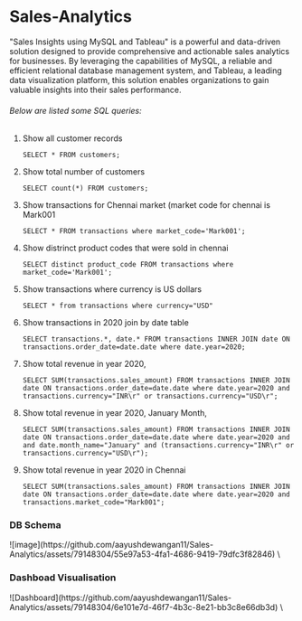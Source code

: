 # Sales-Analytics
 "Sales Insights using MySQL and Tableau" is a powerful and data-driven solution designed to provide comprehensive and actionable sales analytics for businesses. By leveraging the capabilities of MySQL, a reliable and efficient relational database management system, and Tableau, a leading data visualization platform, this solution enables organizations to gain valuable insights into their sales performance.

<h6>Below are listed some SQL queries:</h6>

1. Show all customer records

    `SELECT * FROM customers;`

1. Show total number of customers

    `SELECT count(*) FROM customers;`

1. Show transactions for Chennai market (market code for chennai is Mark001

    `SELECT * FROM transactions where market_code='Mark001';`

1. Show distrinct product codes that were sold in chennai

    `SELECT distinct product_code FROM transactions where market_code='Mark001';`

1. Show transactions where currency is US dollars

    `SELECT * from transactions where currency="USD"`

1. Show transactions in 2020 join by date table

    `SELECT transactions.*, date.* FROM transactions INNER JOIN date ON transactions.order_date=date.date where date.year=2020;`

1. Show total revenue in year 2020,

    `SELECT SUM(transactions.sales_amount) FROM transactions INNER JOIN date ON transactions.order_date=date.date where date.year=2020 and transactions.currency="INR\r" or transactions.currency="USD\r";`
	
1. Show total revenue in year 2020, January Month,

    `SELECT SUM(transactions.sales_amount) FROM transactions INNER JOIN date ON transactions.order_date=date.date where date.year=2020 and and date.month_name="January" and (transactions.currency="INR\r" or transactions.currency="USD\r");`

1. Show total revenue in year 2020 in Chennai

    `SELECT SUM(transactions.sales_amount) FROM transactions INNER JOIN date ON transactions.order_date=date.date where date.year=2020
and transactions.market_code="Mark001";`

<h3>DB Schema</h3>
![image](https://github.com/aayushdewangan11/Sales-Analytics/assets/79148304/55e97a53-4fa1-4686-9419-79dfc3f82846) \

<h3>Dashboad Visualisation</h3>
![Dashboard](https://github.com/aayushdewangan11/Sales-Analytics/assets/79148304/6e101e7d-46f7-4b3c-8e21-bb3c8e66db3d) \


